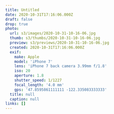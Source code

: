 ```yaml
---
title: Untitled
date: 2020-10-31T17:16:06.000Z
draft: false
drop: true
photo:
  url: s3/images/2020-10-31-10-16-06.jpg
  thumb: s3/thumbs/2020-10-31-10-16-06.jpg
  preview: s3/previews/2020-10-31-10-16-06.jpg
  created: 2020-10-31T17:16:06.000Z
  exif:
    make: Apple
    model: 'iPhone 7'
    lens: 'iPhone 7 back camera 3.99mm f/1.8'
    iso: 20
    aperture: 1.8
    shutter_speed: 1/1227
    focal_length: '4.0 mm'
    gps: '47.8595861111111 -122.335083333333'
  title: null
  caption: null
links: []
---
```

